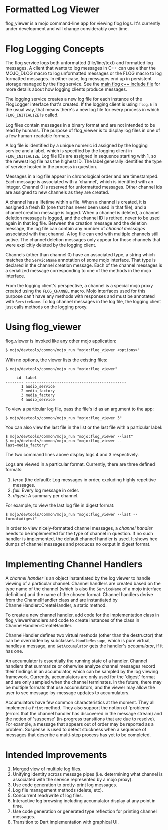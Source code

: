 Formatted Log Viewer
====

flog_viewer is a mojo command-line app for viewing flog logs. It's currently
under development and will change considerably over time.

# Flog Logging Concepts

The flog service logs both unformatted (file/line/text) and formatted log
messages. A client that wants to log messages in C++ can use either the
MOJO_DLOG macro to log unformatted messages or the FLOG macro to log formatted
messages. In either case, log messages end up in persistent storage managed by
the flog service. See the [main flog c++ include file](https://github.com/domokit/mojo/blob/master/mojo/services/flog/cpp/flog.h)
for more details about how logging clients produce messages.

The logging service creates a new log file for each instance of the FlogLogger
interface that's created. If the logging client is using `flog.h` in the usual
way, that means there's a new log file for every process in which
`FLOG_INITIALIZE` is called.

Log files contain messages in a binary format and are not intended to be read
by humans. The purpose of flog_viewer is to display log files in one of a few
human-readable formats.

A log file is identified by a unique numeric id assigned by the logging service
and a label, which is specified by the logging client in `FLOG_INITIALIZE`.
Log file IDs are assigned in sequence starting with 1, so the newest log file
has the highest ID. The label generally identifies the type of service hosted
in the process in question.

Messages in a log file appear in chronological order and are timestamped. Each
message is associated with a 'channel', which is identified with an integer.
Channel 0 is reserved for unformatted messages. Other channel ids are assigned
to new channels as they are created.

A channel has a lifetime within a file. When a channel is created, it is
assigned a fresh ID (one that has never been used in that file), and a channel
creation message is logged. When a channel is deleted, a channel deletion
message is logged, and the channel ID is retired, never to be used again in
that log file. Between the creation message and the deletion message, the log
file can contain any number of *channel messages* associated with that channel.
A log file can end with multiple channels still active. The channel deletion
messages only appear for those channels that were explicitly deleted by the
logging client.

Channels (other than channel 0) have an associated type, a string which matches
the `ServiceName` annotation of some mojo interface. That type is declared in
the channel creation message. Each of the channel messages is a serialized
message corresponding to one of the methods in the mojo interface.

From the logging client's perspective, a channel is a special mojo proxy
created using the `FLOG_CHANNEL` macro. Mojo interfaces used for this purpose
can't have any methods with responses and must be annotated with `ServiceName`.
To log channel messages in the log file, the logging client just calls methods
on the logging proxy.

# Using flog_viewer

flog_viewer is invoked like any other mojo application:

```
$ mojo/devtools/common/mojo_run "mojo:flog_viewer <options>"
```

With no options, the viewer lists the existing files:

```
$ mojo/devtools/common/mojo_run "mojo:flog_viewer"

     id  label
-------- ---------------------------------------------
       1 audio_service
       2 media_factory
       3 media_factory
       4 audio_service
```

To view a particular log file, pass the file's id as an argument to the app:

```
$ mojo/devtools/common/mojo_run "mojo:flog_viewer 3"
```

You can also view the last file in the list or the last file with a particular
label:

```
$ mojo/devtools/common/mojo_run "mojo:flog_viewer --last"
$ mojo/devtools/common/mojo_run "mojo:flog_viewer --last=media_factory"
```

The two command lines above display logs 4 and 3 respectively.

Logs are viewed in a particular format. Currently, there are three defined
formats:

1. *terse* (the default): Log messages in order, excluding highly repetitive
   messages.
2. *full*: Every log message in order.
3. *digest*: A summary per channel.

For example, to view the last log file in digest format:

```
$ mojo/devtools/common/mojo_run "mojo:flog_viewer --last --format=digest"
```

In order to view nicely-formatted channel messages, a *channel handler* needs
to be implemented for the type of channel in question. If no such handler is
implemented, the default channel handler is used. It shows hex dumps of
channel messages and produces no output in digest format.

# Implementing Channel Handlers

A *channel handler* is an object instantiated by the log viewer to handle
viewing of a particular channel. Channel handlers are created based on the
type name of the channel (which is also the `ServiceName` of a mojo interface
definition) and the name of the chosen format. Channel handlers derive from the
ChannelHandler class and are instantiated by ChannelHandler::CreateHandler, a
static method.

To create a new channel handler, add code for the implementation class in
flog_viewer/handlers and code to create instances of the class in
ChannelHandler::CreateHandler.

ChannelHandler defines two virtual methods (other than the destructor) that can
be overridden by subclasses. `HandleMessage`, which is pure virtual, handles a
message, and `GetAccumulator` gets the handler's *accumulator*, if it has one.

An accumulator is essentially the running state of a handler. Channel handlers
that summarize or otherwise analyze channel messages record their findings in
an accumulator, which can be sampled by the log viewing framework. Currently,
accumulators are only used for the 'digest' format and are only sampled when
the channel terminates. In the future, there may be multiple formats that use
accumulators, and the viewer may allow the user to see message-by-message
updates to accumulators.

Accumulators have few common characteristics at the moment. They all implement
a `Print` method. They also support the notion of 'problems' (errors that the
channel handler has discovered in the message stream) and the notion of
'suspense' (in-progress transitions that are due to resolve). For example, a
message that appears out of order may be reported as a problem. Suspense is
used to detect stuckness when a sequence of messages that describe a multi-step
process has yet to be completed.

# Intended Improvements

1. Merged view of multiple log files.
2. Unifying identity across message pipes (i.e. determining what channel is
   associated with the service represented by a mojo proxy).
3. Use code generation to pretty-print log messages.
4. Log file management methods (delete, etc).
5. Concurrent read/write of log files.
6. Interactive log browsing including accumulator display at any point in time.
7. Use code generation or generated type reflection for printing channel
   messages.
8. Transition to Dart implementation with graphical UI.
